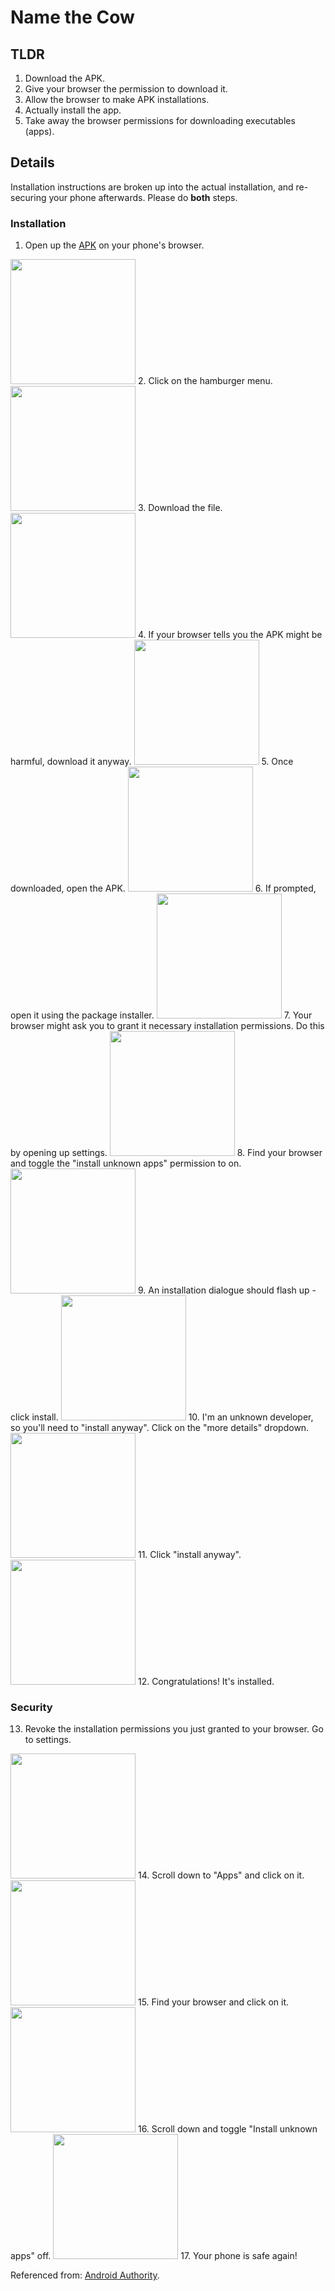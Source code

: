 # Name the Cow

## TLDR
1. Download the APK.
2. Give your browser the permission to download it.
3. Allow the browser to make APK installations.
4. Actually install the app.
5. Take away the browser permissions for downloading executables (apps).



## Details
Installation instructions are broken up into the actual installation, and re-securing your phone afterwards. Please do **both** steps.

### Installation
1. Open up the [APK](https://github.com/daytrick/Cow_Flashcards/blob/master/app/release/name%20the%20cow.apk) on your phone's browser.
<img src="./screenshots/1.jpg" width=200>
2. Click on the hamburger menu.
<img src="./screenshots/2.jpg" width=200>
3. Download the file.
<img src="./screenshots/3.jpg" width=200>
4. If your browser tells you the APK might be harmful, download it anyway.
<img src="./screenshots/4.jpg" width=200>
5. Once downloaded, open the APK.
<img src="./screenshots/5.jpg" width=200>
6. If prompted, open it using the package installer.
<img src="./screenshots/6.jpg" width=200>
7. Your browser might ask you to grant it necessary installation permissions. Do this by opening up settings.
<img src="./screenshots/7.jpg" width=200>
8. Find your browser and toggle the "install unknown apps" permission to on.
<img src="./screenshots/8.jpg" width=200>
9. An installation dialogue should flash up - click install.
<img src="./screenshots/9.jpg" width=200>
10. I'm an unknown developer, so you'll need to "install anyway". Click on the "more details" dropdown.
<img src="./screenshots/10.jpg" width=200>
11. Click "install anyway".
<img src="./screenshots/11.jpg" width=200>
12. Congratulations! It's installed.

### Security
13. Revoke the installation permissions you just granted to your browser. Go to settings.
<img src="./screenshots/12.jpg" width=200>
14. Scroll down to "Apps" and click on it.
<img src="./screenshots/13.jpg" width=200>
15. Find your browser and click on it.
<img src="./screenshots/14.jpg" width=200>
16. Scroll down and toggle "Install unknown apps" off.
<img src="./screenshots/15.jpg" width=200>
17. Your phone is safe again!

Referenced from: [Android Authority](https://www.androidauthority.com/how-to-install-apks-31494/).

